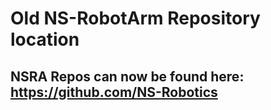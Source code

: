 # Old NS-RobotArm Repository location

## NSRA Repos can now be found here: https://github.com/NS-Robotics
